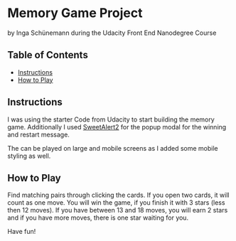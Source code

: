 # Memory Game Project

by Inga Schünemann 
during the Udacity Front End Nanodegree Course


## Table of Contents

* [Instructions](#instructions)
* [How to Play](#howtoplay)


## Instructions

I was using the starter Code from Udacity to start building the memory game. Additionally I used [SweetAlert2](https://sweetalert2.github.io/) for the popup modal for the winning and restart message.

The can be played on large and mobile screens as I added some mobile styling as well.

## How to Play

Find matching pairs through clicking the cards. If you open two cards, it will count as one move.
You will win the game, if you finish it with 3 stars (less then 12 moves). 
If you have between 13 and 18 moves, you will earn 2 stars and if you have more moves, there is one star waiting for you.

Have fun!